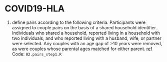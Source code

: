 # COVID19-HLA


1. define pairs according to the following criteria.
Participants were assigned to couple pairs on the basis of a shared household identifier. 
Individuals who shared a household, reported living in a household with two individuals, and who reported living with a husband, wife, or partner were selected. 
Any couples with an age gap of >10 years were removed, as were couples whose parental ages matched for either parent. [ref](https://www.nature.com/articles/s41380-019-0607-x)
Code: `02.pairs_step1.R`
